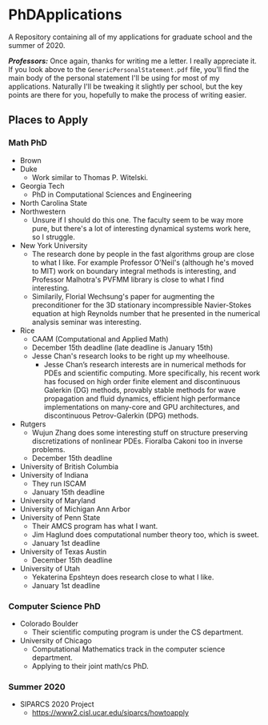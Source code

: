 # PhDApplications

A Repository containing all of my applications for graduate school and the
summer of 2020.

***Professors:*** Once again, thanks for writing me a letter. I really
appreciate it. If you look above to the `GenericPersonalStatement.pdf` file,
you'll find the main body of the personal statement I'll be using for most of my
applications. Naturally I'll be tweaking it slightly per school, but the key
points are there for you, hopefully to make the process of writing easier.

## Places to Apply

### Math PhD
- Brown
- Duke
    - Work similar to Thomas P. Witelski.
- Georgia Tech
    - PhD in Computational Sciences and Engineering
- North Carolina State
- Northwestern
    - Unsure if I should do this one. The faculty seem to be way more pure, but
      there's a lot of interesting dynamical systems work here, so I struggle.
- New York University
    - The research done by people in the fast algorithms group are close to what
      I like. For example Professor O'Neil's (although he's moved to MIT) work
      on boundary integral methods is interesting, and Professor Malhotra's
      PVFMM library is close to what I find interesting.
    - Similarily, Florial Wechsung's paper for augmenting the preconditioner for
      the 3D stationary incompressible Navier-Stokes equation at high Reynolds
      number that he presented in the numerical analysis seminar was
      interesting.
- Rice
    - CAAM (Computational and Applied Math)
    - December 15th deadline (late deadline is January 15th)
    - Jesse Chan's research looks to be right up my wheelhouse.
        - Jesse Chan’s research interests are in numerical methods for PDEs and
          scientific computing. More specifically, his recent work has focused
          on high order finite element and discontinuous Galerkin (DG) methods,
          provably stable methods for wave propagation and fluid dynamics,
          efficient high performance implementations on many-core and GPU
          architectures, and discontinuous Petrov-Galerkin (DPG) methods.
- Rutgers
    - Wujun Zhang does some interesting stuff on structure preserving
      discretizations of nonlinear PDEs. Fioralba Cakoni too in inverse
      problems.
    - December 15th deadline
- University of British Columbia
- University of Indiana
    - They run ISCAM
    - January 15th deadline
- University of Maryland
- University of Michigan Ann Arbor
- University of Penn State
    - Their AMCS program has what I want.
    - Jim Haglund does computational number theory too, which is sweet.
    - January 1st deadline
- University of Texas Austin
    - December 15th deadline
- University of Utah
    - Yekaterina Epshteyn does research close to what I like.
    - January 1st deadline

### Computer Science PhD
- Colorado Boulder
    - Their scientific computing program is under the CS department.
- University of Chicago
    - Computational Mathematics track in the computer science department.
    - Applying to their joint math/cs PhD.

### Summer 2020

- SIPARCS 2020 Project
  - https://www2.cisl.ucar.edu/siparcs/howtoapply
